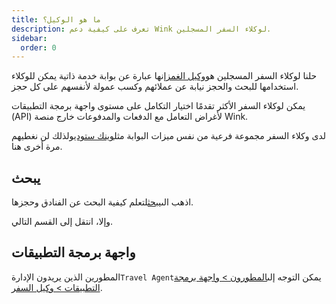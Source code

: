 ```yaml
---
title: ما هو الوكيل؟
description: تعرف على كيفية دعم Wink لوكلاء السفر المسجلين.
sidebar:
  order: 0
---
```

حلنا لوكلاء السفر المسجلين هو[وكيل الغمز](https://agent.wink.travel)إنها عبارة عن بوابة خدمة ذاتية يمكن للوكلاء استخدامها للبحث والحجز نيابة عن عملائهم وكسب عمولة لأنفسهم على كل حجز.

يمكن لوكلاء السفر الأكثر تقدمًا اختيار التكامل على مستوى واجهة برمجة التطبيقات (API) لأغراض التعامل مع الدفعات والمدفوعات خارج منصة Wink.

لدى وكلاء السفر مجموعة فرعية من نفس ميزات البوابة مثل[وينك ستوديو](/studio/what-is-studio)لذلك لن نغطيهم مرة أخرى هنا.

## يبحث

اذهب الى[يبحث](/studio/search)لتعلم كيفية البحث عن الفنادق وحجزها.

وإلا، انتقل إلى القسم التالي.

## واجهة برمجة التطبيقات

المطورين الذين يريدون الإدارة`Travel Agent`يمكن التوجه إلى[المطورون > واجهة برمجة التطبيقات > وكيل السفر](/developers/apis/#travel-agent-api).

